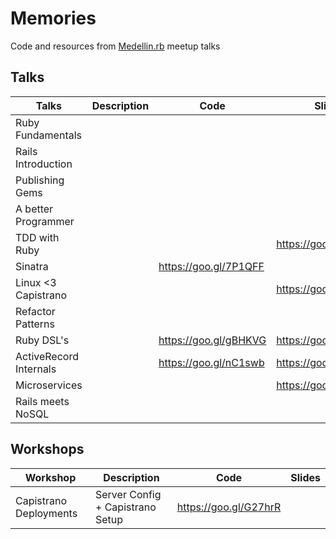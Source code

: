 # Memories
Code and resources from [Medellin.rb](http://www.meetup.com/medellin-rb/) meetup talks

## Talks

| Talks                    | Description                      | Code                  | Slides                |
|--------------------------|----------------------------------|-----------------------|-----------------------|
| Ruby Fundamentals        |                                  |                       |                       |
| Rails Introduction       |                                  |                       |                       |
| Publishing Gems          |                                  |                       |                       |
| A better Programmer      |                                  |                       |                       |
| TDD with Ruby            |                                  |                       | https://goo.gl/TyEuc5 |
| Sinatra                  |                                  | https://goo.gl/7P1QFF |                       |
| Linux <3 Capistrano      |                                  |                       | https://goo.gl/vXPA4b |
| Refactor Patterns        |                                  |                       |                       |
| Ruby DSL's               |                                  | https://goo.gl/gBHKVG | https://goo.gl/xGxLRZ |
| ActiveRecord Internals   |                                  | https://goo.gl/nC1swb | https://goo.gl/bVQ251 |
| Microservices            |                                  |                       | https://goo.gl/8dqgBc |
| Rails meets NoSQL        |                                  |                       |                       |

## Workshops

| Workshop                 | Description                      | Code                  | Slides                |
|--------------------------|----------------------------------|-----------------------|-----------------------|
| Capistrano Deployments   | Server Config + Capistrano Setup | https://goo.gl/G27hrR |                       |
